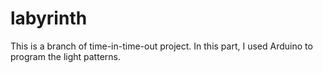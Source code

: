 # labyrinth
This is a branch of time-in-time-out project. In this part, I used Arduino to program the light patterns.
